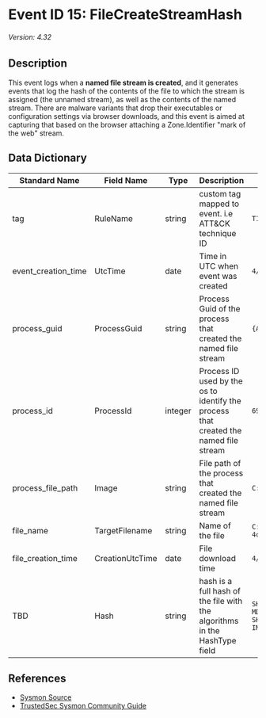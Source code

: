 # Event ID 15: FileCreateStreamHash
###### Version: 4.32

## Description
This event logs when a **named file stream is created**, and it generates events that log the hash of the contents of the file to which the stream is assigned (the unnamed stream), as well as the contents of the named stream. There are malware variants that drop their executables or configuration settings via browser downloads, and this event is aimed at capturing that based on the browser attaching a Zone.Identifier "mark of the web" stream.

## Data Dictionary
|Standard Name|Field Name|Type|Description|Sample Value|
|---|---|---|---|---|
|tag|RuleName|string|custom tag mapped to event. i.e ATT&CK technique ID|`T1114`|
|event_creation_time|UtcTime|date|Time in UTC when event was created|`4/11/18 5:25`|
|process_guid|ProcessGuid|string|Process Guid of the process that created the named file stream|`{A98268C1-A8A0-5ACD-0000-001087DEBF00}`|
|process_id|ProcessId|integer|Process ID used by the os to identify the process that created the named file stream|`6972`|
|process_file_path|Image|string|File path of the process that created the named file stream|`C:\Program Files (x86)\Google\Chrome\Application\chrome.exe`|
|file_name|TargetFilename|string|Name of the file|`C:\Users\wardog\Downloads\a0fa35bc5badf505f803921f0fe40971-4cf6bad280c7b66e21bb8e96ffe2f968ca460e0d.zip:Zone.Identifier`|
|file_creation_time|CreationUtcTime|date|File download time|`4/11/18 6:18`|
|TBD|Hash|string|hash is a full hash of the file with the algorithms in the HashType field|`SHA1=F897DA14CF93C872CE821F549C34B848E345C8AC, MD5=697C69E7BB023075F14BC0BE25B875D8, SHA256=3157F3E7A854A13A40FFC79472C319E5B7C744B50D869D6E45F40CD4218539C5, IMPHASH=00000000000000000000000000000000`|

## References
* [Sysmon Source](https://docs.microsoft.com/en-us/sysinternals/downloads/sysmon#event-id-15-filecreatestreamhash)
* [TrustedSec Sysmon Community Guide](https://github.com/trustedsec/SysmonCommunityGuide/blob/master/file-stream-creation-hash.md)
